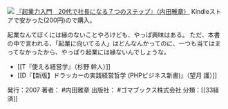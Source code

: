 
[![](http://ecx.images-amazon.com/images/I/41xKdExBZlL._SL160_.jpg)](http://www.amazon.co.jp/exec/obidos/ASIN/B007SRJF2C/choiyaki81-22/ref=nosim)
[『起業力入門　20代で社長になる７つのステップ』（内田雅章）](http://www.amazon.co.jp/exec/obidos/ASIN/B007SRJF2C/choiyaki81-22/ref=nosim)
Kindleストアで安かった(200円)ので購入。

起業なんてぼくには縁のないことやろけども、やっぱ興味はある。
ただ、本書の中で言われる、「起業に向いてる人」はどんなんかってのに、一つも当てはまってなかったから、やっぱり起業には縁ないんでしょうな。

- [[T『使える経営学』（杉野 幹人）]]
- [[D『【新版】ドラッカーの実践経営哲学 (PHPビジネス新書)』（望月 護）]]

発行：2007
著者： #内田雅章 
出版社： #ゴマブックス株式会社
分類：[[33経済]]
